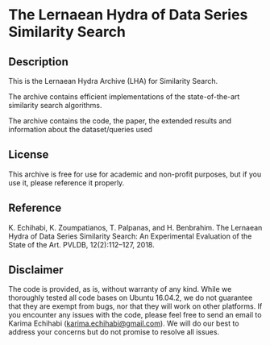 # The Lernaean Hydra of Data Series Similarity Search

## Description

This is the Lernaean Hydra Archive (LHA) for Similarity Search.

The archive contains efficient implementations of the state-of-the-art similarity search algorithms.

The archive contains the code, the paper, the extended results and information
about the dataset/queries used


## License
This archive is free for use for academic and non-profit purposes, but if you use it, please reference it properly.

## Reference
K. Echihabi, K. Zoumpatianos, T. Palpanas, and H. Benbrahim. The Lernaean Hydra of Data Series
Similarity Search: An Experimental Evaluation of the State of the Art. PVLDB, 12(2):112–127, 2018.

## Disclaimer
The code is provided, as is, without warranty of any kind. While we thoroughly tested all code bases on Ubuntu 16.04.2, we 
do not guarantee that they are exempt from bugs, nor that they will work on other platforms. If you encounter any issues with the code, please feel free to send an email to Karima Echihabi (karima.echihabi@gmail.com). We will do our best to address your concerns but do not promise to resolve all issues.



